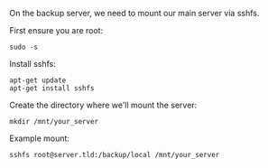 On the backup server, we need to mount our main server via sshfs.

First ensure you are root:

```
sudo -s
```

Install sshfs:


```
apt-get update
apt-get install sshfs
```

Create the directory where we'll mount the server:

```
mkdir /mnt/your_server
```

Example mount:

```
sshfs root@server.tld:/backup/local /mnt/your_server
```
